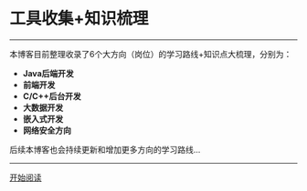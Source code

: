 # **工具收集+知识梳理**

---
本博客目前整理收录了6个大方向（岗位）的学习路线+知识点大梳理，分别为：

- **Java后端开发**
- **前端开发**
- **C/C++后台开发**
- **大数据开发**
- **嵌入式开发**
- **网络安全方向**

后续本博客也会持续更新和增加更多方向的学习路线...

---

[开始阅读](README)

